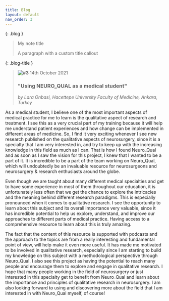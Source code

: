 ```yaml
---
title: Blog
layout: default
nav_order: 3
---
```



{: .blog }
> My note title
>
> A paragraph with a custom title callout


{: .blog-title }
> <b>#3</b> 14th October 2021
> <img src="https://absi.link/lara.png" style="float:left;">
> <H3>"Using NEURO_QUAL as a medical student"</H3>
> 
> <i> by Lara Onbasi, Hacettepe University Faculty of Medicine, Ankara, Turkey</i>


As a medical student, I believe one of the most important aspects of medical practice for me to learn is the qualitative aspect of research and treatment. I see this as a very crucial part of my training because it will help me understand patient experiences and how change can be implemented in different areas of medicine. So, I find it very exciting whenever I see new research published on the qualitative aspects of neurosurgery, since it is a specialty that I am very interested in, and try to keep up with the increasing knowledge in this field as much as I can. That is how I found Neuro_Qual and as soon as I saw the vision for this project, I knew that I wanted to be a part of it. It is incredible to be a part of the team working on Neuro_Qual, which will undoubtedly be an invaluable resource for neurosurgeons and neurosurgery & research enthusiasts around the globe.

Even though we are taught about many different medical specialties and get to have some experience in most of them throughout our education, it is unfortunately less often that we get the chance to explore the intricacies and the meaning behind different research paradigms. This is especially pronounced when it comes to qualitative research. I see the opportunity to learn about this subject and its overall importance very valuable, since it has incredible potential to help us explore, understand, and improve our approaches to different parts of medical practice. Having access to a comprehensive resource to learn about this is truly amazing.

The fact that the content of this resource is supported with podcasts and the approach to the topics are from a really interesting and fundamental point of view, will help make it even more useful. It has made me motivated to be involved in qualitative research, especially since I am starting to build my knowledge on this subject with a methodological perspective through Neuro_Qual. I also see this project as having the potential to reach many people and encourage them to explore and engage in qualitative research. I hope that many people working in the field of neurosurgery or just interested in this specialty get to benefit from Neuro_Qual and learn about the importance and principles of qualitative research in neurosurgery. I am also looking forward to using and discovering more about the field that I am interested in with Neuro_Qual myself, of course!

